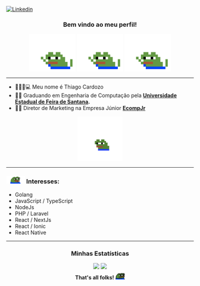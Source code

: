 [![Linkedin](https://img.shields.io/badge/Thiago%20Cardozo-blue?logo=linkedin)](https://www.linkedin.com/in/kadozo/) 

<h3 align="center">Bem vindo ao meu perfil!  </h3> 
<div align="center">
  <img height="100em" src="https://github.com/Kadozo/Kadozo/blob/507eba08a97c6870723dc33b2285f2708fb7ba2e/assets/pepe-transparent.gif">
  <img height="100em"  src="https://github.com/Kadozo/Kadozo/blob/507eba08a97c6870723dc33b2285f2708fb7ba2e/assets/pepe-transparent.gif">
  <img height="100em"  src="https://github.com/Kadozo/Kadozo/blob/507eba08a97c6870723dc33b2285f2708fb7ba2e/assets/pepe-transparent.gif">
</div>
<hr/>


- 👨🏾‍💻💻 Meu nome é Thiago Cardozo
- 🧑‍🎓 Graduando em Engenharia de Computação pela **[Universidade Estadual de Feira de Santana](http://www.uefs.br/).**
- 🚀💙 Diretor de Marketing na Empresa Júnior **[EcompJr](https://ecompjr.com.br/)**

<div align="center">
  <img height="120em" src="https://github.com/Kadozo/Kadozo/blob/507eba08a97c6870723dc33b2285f2708fb7ba2e/assets/pepehop3x.gif">

</div>
<hr/>

### <img height="20em" src="assets/7580-pepe-happy.png"> Interesses:  ###  
- Golang
- JavaScript / TypeScript
- NodeJs
- PHP / Laravel
- React / NextJs
- React / Ionic
- React Native

<hr/>
<div align="center">
  <h3>Minhas Estatísticas</h3>
  <img height="180em" src="https://github-readme-stats.vercel.app/api?username=Kadozo&theme=omni">
  <img height="180em"  src="https://github-readme-stats.vercel.app/api/top-langs/?username=Kadozo&layout=compact&theme=omni">
</div>


<div align="center">
  <strong>That's all folks!</strong>
 <img height="25em" src="https://github.com/Kadozo/Kadozo/blob/main/assets/pepenod.gif">
</div>
